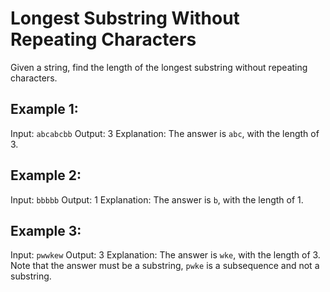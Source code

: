 # Longest Substring Without Repeating Characters

Given a string, find the length of the longest substring without repeating 
characters.

## Example 1:

Input: `abcabcbb`
Output: 3 
Explanation: The answer is `abc`, with the length of 3. 

## Example 2:

Input: `bbbbb`
Output: 1
Explanation: The answer is `b`, with the length of 1.

## Example 3:

Input: `pwwkew`
Output: 3
Explanation: The answer is `wke`, with the length of 3. 
Note that the answer must be a substring, 
`pwke` is a subsequence and not a substring.